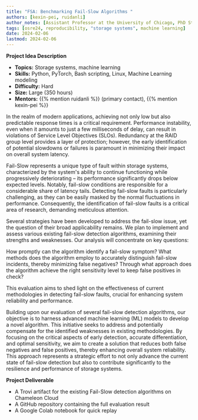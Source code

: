 ```yaml
---
title: "FSA: Benchmarking Fail-Slow Algorithms " 
authors: [kexin-pei, ruidanli]
author_notes: [Assistant Professor at the University of Chicago, PhD Student at the University of Chicago]
tags: [osre24, reproducibility, "storage systems", machine learning]
date: 2024-02-06
lastmod: 2024-02-06
---
```


**Project Idea Description**

- **Topics:** Storage systems, machine learning
- **Skills:** Python, PyTorch, Bash scripting, Linux, Machine Learning modeling
- **Difficulty:** Hard
- **Size:** Large (350 hours)
- **Mentors:** {{% mention ruidanli %}} (primary contact), {{% mention kexin-pei %}}

In the realm of modern applications, achieving not only low but also predictable response times is a critical requirement. Performance instability, even when it amounts to just a few milliseconds of delay, can result in violations of Service Level Objectives (SLOs). Redundancy at the RAID group level provides a layer of protection; however, the early identification of potential slowdowns or failures is paramount in minimizing their impact on overall system latency.

Fail-Slow represents a unique type of fault within storage systems, characterized by the system's ability to continue functioning while progressively deteriorating – its performance significantly drops below expected levels. Notably, fail-slow conditions are responsible for a considerable share of latency tails. Detecting fail-slow faults is particularly challenging, as they can be easily masked by the normal fluctuations in performance. Consequently, the identification of fail-slow faults is a critical area of research, demanding meticulous attention.

Several strategies have been developed to address the fail-slow issue, yet the question of their broad applicability remains. We plan to implement and assess various existing fail-slow detection algorithms, examining their strengths and weaknesses. Our analysis will concentrate on key questions:

How promptly can the algorithm identify a fail-slow symptom?
What methods does the algorithm employ to accurately distinguish fail-slow incidents, thereby minimizing false negatives?
Through what approach does the algorithm achieve the right sensitivity level to keep false positives in check?

This evaluation aims to shed light on the effectiveness of current methodologies in detecting fail-slow faults, crucial for enhancing system reliability and performance.

Building upon our evaluation of several fail-slow detection algorithms, our objective is to harness advanced machine learning (ML) models to develop a novel algorithm. This initiative seeks to address and potentially compensate for the identified weaknesses in existing methodologies. By focusing on the critical aspects of early detection, accurate differentiation, and optimal sensitivity, we aim to create a solution that reduces both false negatives and false positives, thereby enhancing overall system reliability. This approach represents a strategic effort to not only advance the current state of fail-slow detection but also to contribute significantly to the resilience and performance of storage systems.


**Project Deliverable**
- A Trovi artifact for the existing Fail-Slow detection algorithms on Chameleon Cloud
- A GitHub repository containing the full evaluation result
- A Google Colab notebook for quick replay




